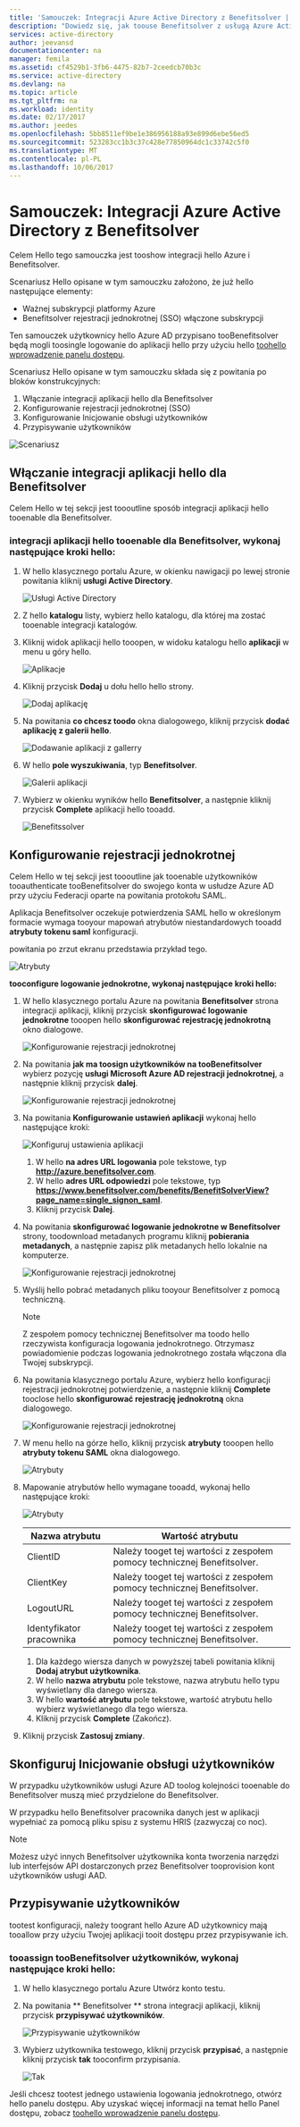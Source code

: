 ```yaml
---
title: 'Samouczek: Integracji Azure Active Directory z Benefitsolver | Dokumentacja firmy Microsoft'
description: "Dowiedz się, jak toouse Benefitsolver z usługą Azure Active Directory tooenable pojedynczy logowania jednokrotnego, automatyczne Inicjowanie obsługi i inne!"
services: active-directory
author: jeevansd
documentationcenter: na
manager: femila
ms.assetid: cf4529b1-3fb6-4475-82b7-2ceedcb70b3c
ms.service: active-directory
ms.devlang: na
ms.topic: article
ms.tgt_pltfrm: na
ms.workload: identity
ms.date: 02/17/2017
ms.author: jeedes
ms.openlocfilehash: 5bb8511ef9be1e386956188a93e899d6ebe56ed5
ms.sourcegitcommit: 523283cc1b3c37c428e77850964dc1c33742c5f0
ms.translationtype: MT
ms.contentlocale: pl-PL
ms.lasthandoff: 10/06/2017
---
```

# <a name="tutorial-azure-active-directory-integration-with-benefitsolver"></a>Samouczek: Integracji Azure Active Directory z Benefitsolver
Celem Hello tego samouczka jest tooshow integracji hello Azure i Benefitsolver.  

Scenariusz Hello opisane w tym samouczku założono, że już hello następujące elementy:

* Ważnej subskrypcji platformy Azure
* Benefitsolver rejestracji jednokrotnej (SSO) włączone subskrypcji

Ten samouczek użytkownicy hello Azure AD przypisano tooBenefitsolver będą mogli toosingle logowanie do aplikacji hello przy użyciu hello [toohello wprowadzenie panelu dostępu](active-directory-saas-access-panel-introduction.md).

Scenariusz Hello opisane w tym samouczku składa się z powitania po bloków konstrukcyjnych:

1. Włączanie integracji aplikacji hello dla Benefitsolver
2. Konfigurowanie rejestracji jednokrotnej (SSO)
3. Konfigurowanie Inicjowanie obsługi użytkowników
4. Przypisywanie użytkowników

![Scenariusz](./media/active-directory-saas-benefitsolver-tutorial/IC804820.png "scenariusza")

## <a name="enabling-hello-application-integration-for-benefitsolver"></a>Włączanie integracji aplikacji hello dla Benefitsolver
Celem Hello w tej sekcji jest toooutline sposób integracji aplikacji hello tooenable dla Benefitsolver.

### <a name="tooenable-hello-application-integration-for-benefitsolver-perform-hello-following-steps"></a>integracji aplikacji hello tooenable dla Benefitsolver, wykonaj następujące kroki hello:
1. W hello klasycznego portalu Azure, w okienku nawigacji po lewej stronie powitania kliknij **usługi Active Directory**.
   
   ![Usługi Active Directory](./media/active-directory-saas-benefitsolver-tutorial/IC700993.png "usługi Active Directory")
2. Z hello **katalogu** listy, wybierz hello katalogu, dla której ma zostać tooenable integracji katalogów.
3. Kliknij widok aplikacji hello tooopen, w widoku katalogu hello **aplikacji** w menu u góry hello.
   
   ![Aplikacje](./media/active-directory-saas-benefitsolver-tutorial/IC700994.png "aplikacji")
4. Kliknij przycisk **Dodaj** u dołu hello hello strony.
   
   ![Dodaj aplikację](./media/active-directory-saas-benefitsolver-tutorial/IC749321.png "Dodaj aplikację")
5. Na powitania **co chcesz toodo** okna dialogowego, kliknij przycisk **dodać aplikację z galerii hello**.
   
   ![Dodawanie aplikacji z gallerry](./media/active-directory-saas-benefitsolver-tutorial/IC749322.png "dodać aplikację z gallerry")
6. W hello **pole wyszukiwania**, typ **Benefitsolver**.
   
   ![Galerii aplikacji](./media/active-directory-saas-benefitsolver-tutorial/IC804821.png "galerii aplikacji")
7. Wybierz w okienku wyników hello **Benefitsolver**, a następnie kliknij przycisk **Complete** aplikacji hello tooadd.
   
   ![Benefitssolver](./media/active-directory-saas-benefitsolver-tutorial/IC804822.png "Benefitssolver")
   
## <a name="configure-single-sign-on"></a>Konfigurowanie rejestracji jednokrotnej

Celem Hello w tej sekcji jest toooutline jak tooenable użytkowników tooauthenticate tooBenefitsolver do swojego konta w usłudze Azure AD przy użyciu Federacji oparte na powitania protokołu SAML.  

Aplikacja Benefitsolver oczekuje potwierdzenia SAML hello w określonym formacie wymaga tooyour mapowań atrybutów niestandardowych tooadd **atrybuty tokenu saml** konfiguracji. 

powitania po zrzut ekranu przedstawia przykład tego.

![Atrybuty](./media/active-directory-saas-benefitsolver-tutorial/IC804823.png "atrybutów")

**tooconfigure logowanie jednokrotne, wykonaj następujące kroki hello:**

1. W hello klasycznego portalu Azure na powitania **Benefitsolver** strona integracji aplikacji, kliknij przycisk **skonfigurować logowanie jednokrotne** tooopen hello **skonfigurować rejestrację jednokrotną** okno dialogowe.
   
   ![Konfigurowanie rejestracji jednokrotnej](./media/active-directory-saas-benefitsolver-tutorial/IC804824.png "skonfigurować logowanie jednokrotne")
2. Na powitania **jak ma toosign użytkowników na tooBenefitsolver** wybierz pozycję **usługi Microsoft Azure AD rejestracji jednokrotnej**, a następnie kliknij przycisk **dalej**.
   
   ![Konfigurowanie rejestracji jednokrotnej](./media/active-directory-saas-benefitsolver-tutorial/IC804825.png "skonfigurować logowanie jednokrotne")
3. Na powitania **Konfigurowanie ustawień aplikacji** wykonaj hello następujące kroki:
   
   ![Konfiguruj ustawienia aplikacji](./media/active-directory-saas-benefitsolver-tutorial/IC804826.png "Konfiguruj ustawienia aplikacji")
   
   1. W hello **na adres URL logowania** pole tekstowe, typ **http://azure.benefitsolver.com**.
   2. W hello **adres URL odpowiedzi** pole tekstowe, typ **https://www.benefitsolver.com/benefits/BenefitSolverView?page_name=single_signon_saml**.  
   3. Kliknij przycisk **Dalej**.
4. Na powitania **skonfigurować logowanie jednokrotne w Benefitsolver** strony, toodownload metadanych programu kliknij **pobierania metadanych**, a następnie zapisz plik metadanych hello lokalnie na komputerze.
   
   ![Konfigurowanie rejestracji jednokrotnej](./media/active-directory-saas-benefitsolver-tutorial/IC804827.png "skonfigurować logowanie jednokrotne")
5. Wyślij hello pobrać metadanych pliku tooyour Benefitsolver z pomocą techniczną.
   
   >[!NOTE]
   >Z zespołem pomocy technicznej Benefitsolver ma toodo hello rzeczywista konfiguracja logowania jednokrotnego. Otrzymasz powiadomienie podczas logowania jednokrotnego została włączona dla Twojej subskrypcji.
   >

6. Na powitania klasycznego portalu Azure, wybierz hello konfiguracji rejestracji jednokrotnej potwierdzenie, a następnie kliknij **Complete** tooclose hello **skonfigurować rejestrację jednokrotną** okna dialogowego.
   
   ![Konfigurowanie rejestracji jednokrotnej](./media/active-directory-saas-benefitsolver-tutorial/IC804828.png "skonfigurować logowanie jednokrotne")
7. W menu hello na górze hello, kliknij przycisk **atrybuty** tooopen hello **atrybuty tokenu SAML** okna dialogowego.
   
   ![Atrybuty](./media/active-directory-saas-benefitsolver-tutorial/IC795920.png "atrybutów")
8. Mapowanie atrybutów hello wymagane tooadd, wykonaj hello następujące kroki:
   
   ![Atrybuty](./media/active-directory-saas-benefitsolver-tutorial/IC804823.png "atrybutów")
   
   | Nazwa atrybutu | Wartość atrybutu |
   | --- | --- |
   | ClientID |Należy tooget tej wartości z zespołem pomocy technicznej Benefitsolver. |
   | ClientKey |Należy tooget tej wartości z zespołem pomocy technicznej Benefitsolver. |
   | LogoutURL |Należy tooget tej wartości z zespołem pomocy technicznej Benefitsolver. |
   | Identyfikator pracownika |Należy tooget tej wartości z zespołem pomocy technicznej Benefitsolver. |
   
   1. Dla każdego wiersza danych w powyższej tabeli powitania kliknij **Dodaj atrybut użytkownika**.
   2. W hello **nazwa atrybutu** pole tekstowe, nazwa atrybutu hello typu wyświetlany dla danego wiersza.
   3. W hello **wartość atrybutu** pole tekstowe, wartość atrybutu hello wybierz wyświetlanego dla tego wiersza.
   4. Kliknij przycisk **Complete** (Zakończ).
9. Kliknij przycisk **Zastosuj zmiany**.

## <a name="configure-user-provisioning"></a>Skonfiguruj Inicjowanie obsługi użytkowników
W przypadku użytkowników usługi Azure AD toolog kolejności tooenable do Benefitsolver muszą mieć przydzielone do Benefitsolver.  

W przypadku hello Benefitsolver pracownika danych jest w aplikacji wypełniać za pomocą pliku spisu z systemu HRIS (zazwyczaj co noc).  

>[!NOTE]
>Możesz użyć innych Benefitsolver użytkownika konta tworzenia narzędzi lub interfejsów API dostarczonych przez Benefitsolver tooprovision kont użytkowników usługi AAD. 
> 

## <a name="assigning-users"></a>Przypisywanie użytkowników
tootest konfiguracji, należy toogrant hello Azure AD użytkownicy mają tooallow przy użyciu Twojej aplikacji tooit dostępu przez przypisywanie ich.

### <a name="tooassign-users-toobenefitsolver-perform-hello-following-steps"></a>tooassign tooBenefitsolver użytkowników, wykonaj następujące kroki hello:
1. W hello klasycznego portalu Azure Utwórz konto testu.
2. Na powitania ** Benefitsolver ** strona integracji aplikacji, kliknij przycisk **przypisywać użytkowników**.
   
   ![Przypisywanie użytkowników](./media/active-directory-saas-benefitsolver-tutorial/IC804829.png "przypisywanie użytkowników")
3. Wybierz użytkownika testowego, kliknij przycisk **przypisać**, a następnie kliknij przycisk **tak** tooconfirm przypisania.
   
   ![Tak](./media/active-directory-saas-benefitsolver-tutorial/IC767830.png "tak")

Jeśli chcesz tootest jednego ustawienia logowania jednokrotnego, otwórz hello panelu dostępu. Aby uzyskać więcej informacji na temat hello Panel dostępu, zobacz [toohello wprowadzenie panelu dostępu](active-directory-saas-access-panel-introduction.md).

